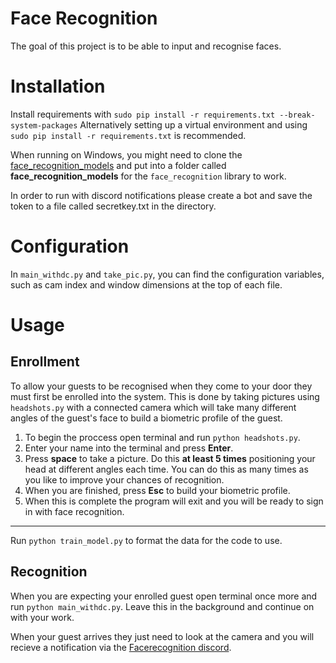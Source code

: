 # Face Recognition

The goal of this project is to be able to input and recognise faces.

# Installation

Install requirements with 
`sudo pip install -r requirements.txt --break-system-packages`
Alternatively setting up a virtual environment and using `sudo pip install -r requirements.txt` is recommended.

When running on Windows, you might need to clone the [face_recognition_models](https://github.com/ageitgey/face_recognition_models) and put into a folder called **face_recognition_models** for the `face_recognition` library to work.

In order to run with discord notifications please create a bot and save the token to a file called secretkey.txt in the directory.

# Configuration

In `main_withdc.py` and `take_pic.py`, you can find the configuration variables, such as cam index and window dimensions at the top of each file.

# Usage

## Enrollment
To allow your guests to be recognised when they come to your door they must first be enrolled into the system.
This is done by taking pictures using `headshots.py` with a connected camera which will take many different angles of the guest's face to build a biometric profile of the guest.

1. To begin the proccess open terminal and run `python headshots.py`.
2. Enter your name into the terminal and press **Enter**.
3. Press **space** to take a picture. Do this **at least 5 times** positioning your head at different angles each time. You can do this as many times as you like to improve your chances of recognition.
4. When you are finished, press **Esc** to build your biometric profile.
5. When this is complete the program will exit and you will be ready to sign in with face recognition.
_________________________________________________
Run `python train_model.py` to format the data for the code to use.

## Recognition
When you are expecting your enrolled guest open terminal once more and run `python main_withdc.py`.
Leave this in the background and continue on with your work.

When your guest arrives they just need to look at the camera and you will recieve a notification via the [Facerecognition discord](https://discord.gg/YVC8CTpg).









